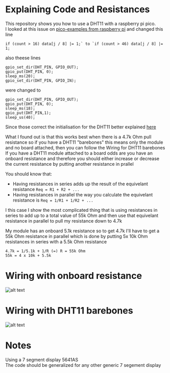 # Explaining Code and Resistances
This repository shows you how to use a DHT11 with a raspberry pi pico.  
I looked at this issue on [pico-examples from raspberry pi](https://github.com/raspberrypi/pico-examples/issues/11) and changed this line 
```
if (count > 16) data[j / 8] |= 1;` to `if (count > 46) data[j / 8] |= 1;
```  
also theese lines 
```
gpio_set_dir(DHT_PIN, GPIO_OUT);
gpio_put(DHT_PIN, 0);
sleep_ms(20);
gpio_set_dir(DHT_PIN, GPIO_IN);
```
were changed to
```
gpio_set_dir(DHT_PIN, GPIO_OUT);
gpio_put(DHT_PIN, 0);
sleep_ms(18);
gpio_put(DHT_PIN,1);
sleep_us(40);
```
Since those correct the initialisation for the DHT11 better explained [here](http://www.ocfreaks.com/basics-interfacing-dht11-dht22-humidity-temperature-sensor-mcu/)  
  
What I found out is that this works best when there is a 4.7k Ohm pull resistance so if you have a DHT11 "barebones" this means only the module and no board attached, then you can follow the Wiring for DHT11 barebones  
If you have a DHT11 module attached to a board odds are you have an onboard resistance and therefore you should either increase or decrease the current resistance by putting another resistance in prallel  
  
You should know that:  
- Having resistances in series adds up the result of the equivelant resistance `Req = R1 + R2 + ...`  
- Having resistances in parallel the way you calculate the equivelant resistance is `Req = 1/R1 + 1/R2 + ...` 

I this case I show the most complicated thing that is using resistances in series to add up to a total value of 55k Ohm and then use that equivelant resistance in parallel to pull my resistance down to 4.7k  
  
My module has an onboard 5.1k resistance so to get 4.7k I'll have to get a 55k Ohm resistance in parallel which is done by putting 5x 10k Ohm resistances in series with a 5.5k Ohm resistance  
```
4.7k = 1/5.1k + 1/R (=) R = 55k Ohm
55k = 4 x 10k + 5.5k
```

# Wiring with onboard resistance
![alt text](https://i.imgur.com/Bz7d3DG.png)

# Wiring with DHT11 barebones
![alt text](https://i.imgur.com/AJC070c.png)

# Notes
Using a 7 segment display 5641AS<br>
The code should be generalized for any other generic 7 segement display<br>
